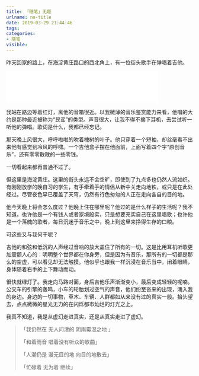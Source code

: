 ```yaml
---
title: 「随笔」无题
urlname: no-title
date: 2019-03-29 21:44:46
tags:
categories:
- 随笔
visible:
---
```


昨天回家的路上，在海淀黄庄路口的西北角上，有一位街头歌手在弹唱着吉他。

<!-- more -->

<iframe frameborder="no" border="0" marginwidth="0" marginheight="0" width=410 height=86 src="//music.163.com/outchain/player?type=2&id=421110087&auto=0&height=66"></iframe>

我站在路边等着红灯，离他的音箱很近。以我微薄的音乐鉴赏能力来看，他唱的大约是那种最近被称为“民谣”的类型。声音很大，让我不得不摘下耳机，去尝试听一听他的弹唱。歌词是什么，我都已经忘记。

那天晚上风很大，呼呼啦啦的吹着槐树的叶子。他只穿着一个短袖，却丝毫看不出来他有感觉到冷风的呼啸。一个吉他盒子摆在他面前，上面写着四个字“原创音乐”，还有零零散散的一些零钱。

一切看起来都再普通不过了。

但这里是海淀黄庄。这里的街头永远不会空旷，即使到了九点多也仍然人流如织。有刚刚放学的晚自习的学生，有手牵着手的情侣从新中关走向地铁，或只是在此处经过。尽管夜色早已覆盖了天穹，仍然有行色匆匆的人正在走向各自的目的地。

他今天晚上将会怎么度过？他晚上住在哪里呢？他过的是什么样子的生活呢？我不知道。也许他是一个有钱人或者家境殷实，只是想要充实自己在这里唱歌；也许他是一个落魄的歌者，每日沉迷于音乐之中，晚上到这里来挣得生存的口粮。

可这些又与我何干呢？

吉他的和弦和低沉的人声经过音响的放大盖住了所有的一切。这是比用耳机听歌更加震颤人心的：明明整个世界都在你身旁，但是因为有音乐，那所有的一切都是那么的空虚，可以看见却无法触摸。他似乎也跟我一样沉浸在音乐当中，闭着眼睛，身体随着右手的上下舞动而动。

很快就绿灯了。我走向马路对面，身后吉他乐声渐渐变小，最后变成轻轻的呢喃。公交车的引擎的轰鸣，小车的轮胎划过空气的声音，他们纷至沓来的出现，涌入我的身边。身边的一切事物，草木、车辆、人群都如从来没有过的真实一般。抬头望去，点点微微的星光无力的在闪烁都市灿烂的灯光之上。

我真不知道，我是从虚幻走进真实，还是从真实走进了虚幻。

> 「我仍然在 无人问津的 阴雨霉湿之地 」
>
> 「和着雨音 唱着没有听众的歌曲」
>
> 「人潮仍是 漫无目的地 向目的地散去」
>
> 「忙碌着 无为着 继续」